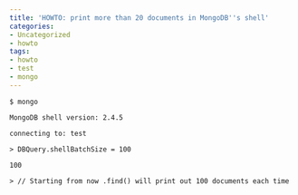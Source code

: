 ```yaml
---
title: 'HOWTO: print more than 20 documents in MongoDB''s shell'
categories:
- Uncategorized
- howto
tags:
- howto
- test
- mongo
---
```


    $ mongo  
    
    MongoDB shell version: 2.4.5  
    
    connecting to: test  
    
    > DBQuery.shellBatchSize = 100  
    
    100  
    
    > // Starting from now .find() will print out 100 documents each time  
    
    

